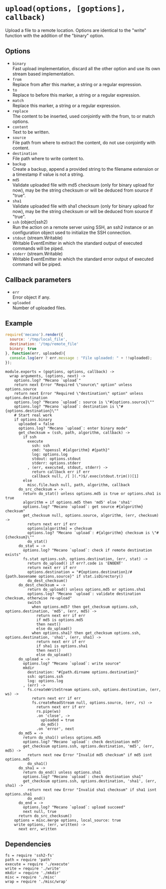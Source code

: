 
# `upload(options, [goptions], callback)`

Upload a file to a remote location. Options are identical to the "write"
function with the addition of the "binary" option.

## Options

*   `binary`   
    Fast upload implementation, discard all the other option and use its own
    stream based implementation.   
*   `from`   
    Replace from after this marker, a string or a regular expression.   
*   `to`   
    Replace to before this marker, a string or a regular expression.   
*   `match`   
    Replace this marker, a string or a regular expression.   
*   `replace`   
    The content to be inserted, used conjointly with the from, to or match
    options.   
*   `content`   
    Text to be written.   
*   `source`   
    File path from where to extract the content, do not use conjointly with
    content.   
*   `destination`   
    File path where to write content to.   
*   `backup`   
    Create a backup, append a provided string to the filename extension or a
    timestamp if value is not a string.   
*   `md5`   
    Validate uploaded file with md5 checksum (only for binary upload for now),
    may be the string checksum or will be deduced from source if "true".   
*   `sha1`   
    Validate uploaded file with sha1 checksum (only for binary upload for now),
    may be the string checksum or will be deduced from source if "true".   
*   `ssh` (object|ssh2)   
    Run the action on a remote server using SSH, an ssh2 instance or an
    configuration object used to initialize the SSH connection.   
*   `stdout` (stream.Writable)   
    Writable EventEmitter in which the standard output of executed commands will
    be piped.   
*   `stderr` (stream.Writable)   
    Writable EventEmitter in which the standard error output of executed command
    will be piped.   

## Callback parameters

*   `err`   
    Error object if any.   
*   `uploaded`   
    Number of uploaded files.   

## Example

```js
require('mecano').render({
  source: '/tmp/local_file',
  destination: '/tmp/remote_file'
  binary: true
}, function(err, uploaded){
  console.log(err ? err.message : "File uploaded: " + !!uploaded);
});
```

    module.exports = (goptions, options, callback) ->
      wrap arguments, (options, next) ->
        options.log? "Mecano `upload`"
        return next Error "Required \"source\" option" unless options.source
        return next Error "Required \"destination\" option" unless options.destination
        options.log? "Mecano `upload`: source is \"#{options.source}\""
        options.log? "Mecano `upload`: destination is \"#{options.destination}\""
        # Start real work
        if options.binary
          uploaded = false
          options.log? "Mecano `upload`: enter binary mode"
          get_checksum = (ssh, path, algorithm, callback) ->
            if ssh
              execute
                ssh: ssh
                cmd: "openssl #{algorithm} #{path}"
                log: options.log
                stdout: options.stdout
                stderr: options.stderr
              , (err, executed, stdout, stderr) ->
                return callback err if err
                callback null, /[ ](.*)$/.exec(stdout.trim())[1]
            else
              misc.file.hash null, path, algorithm, callback
          do_src_checksum = ->
            return do_stat() unless options.md5 is true or options.sha1 is true
            algorithm = if options.md5 then 'md5' else 'sha1'
            options.log? "Mecano `upload`: get source #{algorithm} checksum"
            get_checksum null, options.source, algorithm, (err, checksum) ->
              return next err if err
              options[algorithm] = checksum
              options.log? "Mecano `upload`: #{algorithm} checksum is \"#{checksum}\""
              do_stat()
          do_stat = ->
            options.log? "Mecano `upload`: check if remote destination exists"
            fs.stat options.ssh, options.destination, (err, stat) ->
              return do_upload() if err?.code is 'ENOENT'
              return next err if err
              options.destination = "#{options.destination}/#{path.basename options.source}" if stat.isDirectory()
              do_dest_checksum()
          do_dest_checksum = ->
              return do_upload() unless options.md5 or options.sha1
              options.log? "Mecano `upload`: validate destination checksum, otherwise re-upload"
              switch
                when options.md5? then get_checksum options.ssh, options.destination, 'md5', (err, md5) ->
                  return next err if err
                  if md5 is options.md5
                  then next()
                  else do_upload()
                when options.sha1? then get_checksum options.ssh, options.destination, 'sha1', (err, sha1) ->
                  return next err if err
                  if sha1 is options.sha1
                  then next()
                  else do_upload()
          do_upload = ->
            options.log? "Mecano `upload`: write source"
            mkdir
              destination: "#{path.dirname options.destination}"
              ssh: options.ssh
              log: options.log
            , (err) ->
              fs.createWriteStream options.ssh, options.destination, (err, ws) ->
                return next err if err
                fs.createReadStream null, options.source, (err, rs) ->
                  return next err if err
                  rs.pipe(ws)
                  .on 'close', ->
                    uploaded = true
                    do_md5()
                  .on 'error', next
          do_md5 = ->
            return do_sha1() unless options.md5
            options.log? "Mecano `upload`: check destination md5"
            get_checksum options.ssh, options.destination, 'md5', (err, md5) ->
              return next new Error "Invalid md5 checksum" if md5 isnt options.md5
              do_sha1()
          do_sha1 = ->
            return do_end() unless options.sha1
            options.log? "Mecano `upload`: check destination sha1"
            get_checksum options.ssh, options.destination, 'sha1', (err, sha1) ->
              return next new Error "Invalid sha1 checksum" if sha1 isnt options.sha1
              do_end()
          do_end = ->
            options.log? "Mecano `upload`: upload succeed"
            next null, true
          return do_src_checksum()
        options = misc.merge options, local_source: true
        write options, (err, written) ->
          next err, written

## Dependencies

    fs = require 'ssh2-fs'
    path = require 'path'
    execute = require './execute'
    write = require './write'
    mkdir = require './mkdir'
    misc = require './misc'
    wrap = require './misc/wrap'







